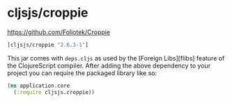 # cljsjs/croppie

https://github.com/Foliotek/Croppie

[](dependency)
```clojure
[cljsjs/croppie "2.6.3-1"]
```
[](/dependency)

This jar comes with `deps.cljs` as used by the [Foreign Libs][flibs] feature
of the ClojureScript compiler. After adding the above dependency to your project
you can require the packaged library like so:

```clojure
(ns application.core
  (:require cljsjs.croppie))
```
